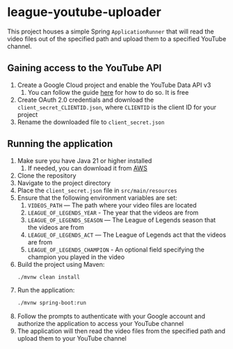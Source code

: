 # league-youtube-uploader
This project houses a simple Spring `ApplicationRunner` that will read the video files out of the specified path and 
upload them to a specified YouTube channel.

## Gaining access to the YouTube API
1. Create a Google Cloud project and enable the YouTube Data API v3
   1. You can follow the guide [here](https://developers.google.com/youtube/v3/quickstart/java) for how to do so. It is
free
2. Create OAuth 2.0 credentials and download the `client_secret_CLIENTID.json`, where `CLIENTID` is the client ID for
your project
3. Rename the downloaded file to `client_secret.json`

## Running the application
1. Make sure you have Java 21 or higher installed
    1. If needed, you can download it from [AWS](https://docs.aws.amazon.com/corretto/latest/corretto-21-ug/downloads-list.html)
2. Clone the repository
3. Navigate to the project directory
4. Place the `client_secret.json` file in `src/main/resources`
5. Ensure that the following environment variables are set:
   1. `VIDEOS_PATH` — The path where your video files are located
   2. `LEAGUE_OF_LEGENDS_YEAR` - The year that the videos are from
   3. `LEAGUE_OF_LEGENDS_SEASON` — The League of Legends season that the videos are from
   4. `LEAGUE_OF_LEGENDS_ACT` — The League of Legends act that the videos are from
   5. `LEAGUE_OF_LEGENDS_CHAMPION` - An optional field specifying the champion you played in the video
6. Build the project using Maven:
    ```bash
    ./mvnw clean install
    ```
7. Run the application:
    ```bash
    ./mvnw spring-boot:run
    ```
8. Follow the prompts to authenticate with your Google account and authorize the application to access your YouTube 
channel
9. The application will then read the video files from the specified path and upload them to your YouTube channel

